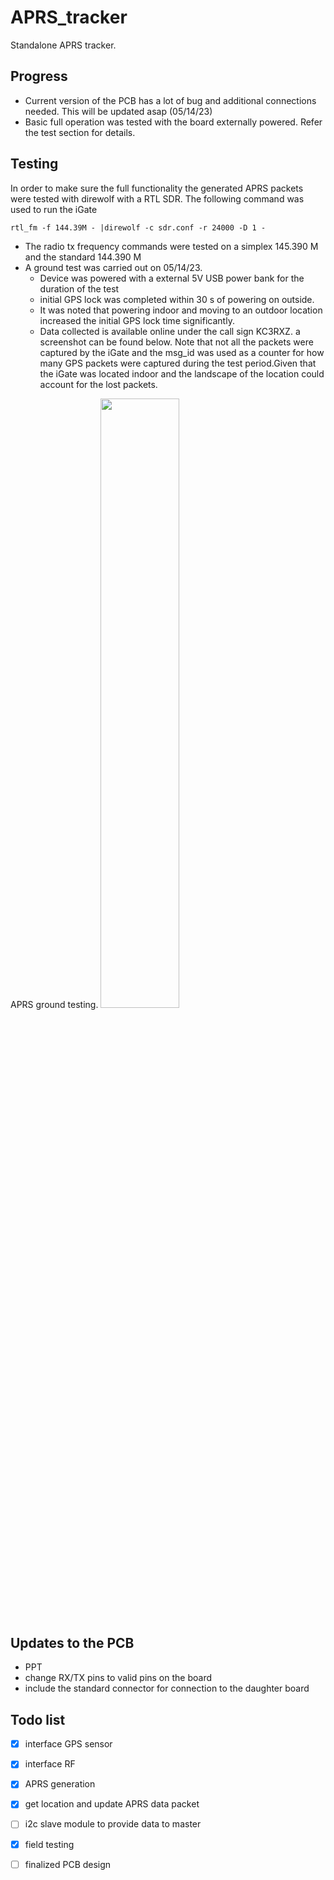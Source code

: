 # APRS_tracker

Standalone APRS tracker.

## Progress

- Current version of the PCB has a lot of bug and additional connections needed. This will be updated asap (05/14/23)
- Basic full operation was tested with the board externally powered. Refer the test section for details.


## Testing 

In order to make sure the full functionality the generated APRS packets were tested with direwolf with a RTL SDR.
The following command was used to run the iGate

``` rtl_fm -f 144.39M - |direwolf -c sdr.conf -r 24000 -D 1 - ```

- The radio tx frequency commands were tested on a simplex 145.390 M and the standard 144.390 M
- A ground test was carried out on 05/14/23.
	- Device was powered with a external 5V USB power bank for the duration of the test
	- initial GPS lock was completed within 30 s of powering on outside.
	- It was noted that powering indoor and moving to an outdoor location increased the initial GPS lock time significantly.
	- Data collected is available online under the call sign KC3RXZ. a screenshot can be found below. Note that not all the packets were captured by the iGate and the msg_id was used as a counter for how many GPS packets were captured during the test period.Given that the iGate was located indoor and the landscape of the location could account for the lost packets.

APRS ground testing.
<img src="./doc/aprs_test.png" width="50%" />

## Updates to the PCB

- PPT 
- change RX/TX pins to valid pins on the board
- include the standard connector for connection to the daughter board

## Todo list 

- [x] interface GPS sensor
- [x] interface RF
- [x] APRS generation
- [x] get location and update APRS data packet
- [ ] i2c slave module to provide data to master 
- [x] field testing 
- [ ] finalized PCB design 

